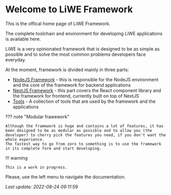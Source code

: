 # Welcome to LiWE Framework

This is the offical home page of LiWE Framework.

The complete toolchain and environment for developing LiWE applications is available here.

LiWE is a very opinionated framework that is designed to be as simple as possible and to solve the most common problems developers face everyday.

At the moment, framework is divided mainly in three parts:

* [NodeJS Framework](./liwe3/nodejs/index.md) - this is responsible for the NodeJS environment and the core of the framework for backend applications
* [NextJS Framework](./liwe3/nextjs/index.md) - this part covers the React component library and the framework for frontend, currently built on top of NextJS
* [Tools](./liwe3/tools/index.md) - A collection of tools that are used by the framework and the applications

??? note "Modular frawework"

	Although the framework is huge and contains a lot of features, it has been designed to be as modular as possible and to allow you (the developer) to cherry pick the features you need, if you don't want the whole experience.
	The fastest way to go from zero to something is to use the framework in its complete form and start developing.

!!! warning

    This is a work in progress.

Please, use the left menu to navigate the documentation.


*Last update: 2022-08-24 09:11:59*
